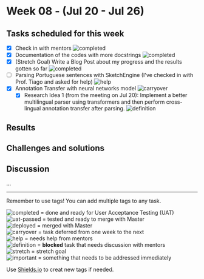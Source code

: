 # Week 08 - (Jul 20 - Jul 26)

## Tasks scheduled for this week
- [X] Check in with mentors ![completed](https://img.shields.io/static/v1?label=&message=completed&color=green)
- [X] Documentation of the codes with more docstrings ![completed](https://img.shields.io/static/v1?label=&message=completed&color=green)
- [X] (Stretch Goal) Write a Blog Post about my progress and the results gotten so far ![completed](https://img.shields.io/static/v1?label=&message=completed&color=green)
- [ ] Parsing Portuguese sentences with SketchEngine (I've checked in with Prof. Tiago and asked for help) ![help](https://img.shields.io/static/v1?label=&message=need_help&color=blue)
- [X] Annotation Transfer with neural networks model ![carryover](https://img.shields.io/static/v1?label=carryover&message=continue_next_week&color=yellow)
  - [X] Research Idea 1 (from the meeting on Jul 20): Implement a better multilingual parser using transformers and then perform cross-lingual annotation transfer after parsing. ![definition](https://img.shields.io/static/v1?label=result&message=disappointing&color=red)

## Results


## Challenges and solutions


## Discussion
...

---
Remember to use tags! You can add multiple tags to any task.

![completed](https://img.shields.io/static/v1?label=&message=completed&color=green) = done and ready for User Acceptance Testing (UAT)<br>
![uat-passed](https://img.shields.io/static/v1?label=UAT&message=passed&color=success) = tested and ready to merge with Master<br>
![deployed](https://img.shields.io/static/v1?label=&message=deployed&color=success) = merged with Master<br>
![carryover](https://img.shields.io/static/v1?label=&message=carryover&color=yellow) = task deferred from one week to the next<br>
![help](https://img.shields.io/static/v1?label=&message=need_help&color=blue) = needs help from mentors<br>
![definition](https://img.shields.io/static/v1?label=&message=needs_definition&color=orange) = **blocked** task that needs discussion with mentors<br>
![stretch](https://img.shields.io/static/v1?label=&message=stretch&color=orange) = stretch goal <br>
![important](https://img.shields.io/static/v1?label=&message=important&color=red) = something that needs to be addressed immediately<br>


Use [Shields.io](https://shields.io) to creat new tags if needed.

